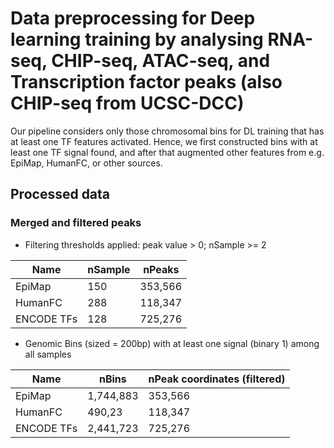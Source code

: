# Data preprocessing for Deep learning training by analysing RNA-seq, CHIP-seq, ATAC-seq, and Transcription factor peaks (also CHIP-seq from UCSC-DCC)
Our pipeline considers only those chromosomal bins for DL training that has at least one TF features activated. Hence, we first constructed bins with at least one TF signal found, and after that augmented other features from e.g. EpiMap, HumanFC, or other sources.

## Processed data
### Merged and filtered peaks
- Filtering thresholds applied: peak value > 0; nSample >= 2

|Name|nSample|nPeaks|
|---|---|---|
|EpiMap|150|353,566|
|HumanFC|288|118,347|
|ENCODE TFs|128|725,276|

- Genomic Bins (sized = 200bp) with at least one signal (binary 1) among all samples

|Name|nBins|nPeak coordinates (filtered)|
|---|---|---|
|EpiMap|1,744,883|353,566|
|HumanFC|490,23|118,347|
|ENCODE TFs|2,441,723|725,276|



